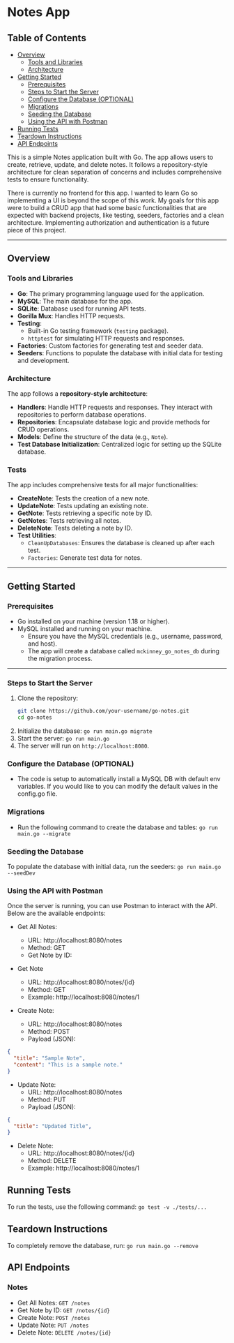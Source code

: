 # Notes App

## Table of Contents
- [Overview](#overview)
  - [Tools and Libraries](#tools-and-libraries)
  - [Architecture](#architecture)
- [Getting Started](#getting-started)
  - [Prerequisites](#prerequisites)
  - [Steps to Start the Server](#steps-to-start-the-server)
  - [Configure the Database (OPTIONAL)](#configure-the-database-optional)
  - [Migrations](#migrations)
  - [Seeding the Database](#seeding-the-database)
  - [Using the API with Postman](#using-the-api-with-postman)
- [Running Tests](#running-tests)
- [Teardown Instructions](#teardown-instructions)
- [API Endpoints](#api-endpoints)

This is a simple Notes application built with Go. The app allows users to create, retrieve, update, and delete notes. It follows a repository-style architecture for clean separation of concerns and includes comprehensive tests to ensure functionality.

There is currently no frontend for this app. I wanted to learn Go so implementing a UI is beyond the scope of this work. My goals for this app were to build a CRUD app that had some basic functionalities that are expected with backend projects, like testing, seeders, factories and a clean architecture. Implementing authorization and authentication is a future piece of this project.

---

## Overview

### Tools and Libraries
- **Go**: The primary programming language used for the application.
- **MySQL**: The main database for the app.
- **SQLite**: Database used for running API tests.
- **Gorilla Mux**: Handles HTTP requests.
- **Testing**:
  - Built-in Go testing framework (`testing` package).
  - `httptest` for simulating HTTP requests and responses.
- **Factories**: Custom factories for generating test and seeder data.
- **Seeders**: Functions to populate the database with initial data for testing and development.

### Architecture
The app follows a **repository-style architecture**:
- **Handlers**: Handle HTTP requests and responses. They interact with repositories to perform database operations.
- **Repositories**: Encapsulate database logic and provide methods for CRUD operations.
- **Models**: Define the structure of the data (e.g., `Note`).
- **Test Database Initialization**: Centralized logic for setting up the SQLite database.

### Tests
The app includes comprehensive tests for all major functionalities:
- **CreateNote**: Tests the creation of a new note.
- **UpdateNote**: Tests updating an existing note.
- **GetNote**: Tests retrieving a specific note by ID.
- **GetNotes**: Tests retrieving all notes.
- **DeleteNote**: Tests deleting a note by ID.
- **Test Utilities**:
  - `CleanUpDatabases`: Ensures the database is cleaned up after each test.
  - `Factories`: Generate test data for notes.

---

## Getting Started

### Prerequisites
- Go installed on your machine (version 1.18 or higher).
- MySQL installed and running on your machine.
  - Ensure you have the MySQL credentials (e.g., username, password, and host).
  - The app will create a database called `mckinney_go_notes_db` during the migration process.

---

### Steps to Start the Server
1. Clone the repository:
   ```bash
   git clone https://github.com/your-username/go-notes.git
   cd go-notes
2. Initialize the database: `go run main.go migrate`
3. Start the server: `go run main.go`
4. The server will run on `http://localhost:8080`.

### Configure the Database (OPTIONAL)
- The code is setup to automatically install a MySQL DB with default env variables. If you would like to you can modify the default values in the config.go file.

### Migrations
- Run the following command to create the database and tables: `go run main.go --migrate`

### Seeding the Database
To populate the database with initial data, run the seeders: `go run main.go --seedDev`

### Using the API with Postman
Once the server is running, you can use Postman to interact with the API. Below are the available endpoints:

- Get All Notes:
   - URL: http://localhost:8080/notes
   - Method: GET
   - Get Note by ID:

- Get Note
  - URL: http://localhost:8080/notes/{id}
  - Method: GET
  - Example: http://localhost:8080/notes/1

- Create Note:
  - URL: http://localhost:8080/notes
  - Method: POST
  - Payload (JSON):
```json
{
  "title": "Sample Note",
  "content": "This is a sample note."
}
```
- Update Note:
  - URL: http://localhost:8080/notes
  - Method: PUT
  - Payload (JSON):
```json
{
  "title": "Updated Title",
}
```
- Delete Note:
  - URL: http://localhost:8080/notes/{id}
  - Method: DELETE
  - Example: http://localhost:8080/notes/1


## Running Tests
To run the tests, use the following command: `go test -v ./tests/...`

## Teardown Instructions
To completely remove the database, run: `go run main.go --remove`

## API Endpoints
### Notes
- Get All Notes: `GET /notes`
- Get Note by ID: `GET /notes/{id}`
- Create Note: `POST /notes`
- Update Note: `PUT /notes`
- Delete Note: `DELETE /notes/{id}`
